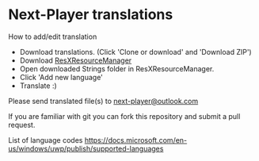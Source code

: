 # Next-Player translations

How to add/edit translation

* Download translations. (Click 'Clone or download' and 'Download ZIP')
* Download [ResXResourceManager](https://github.com/tom-englert/ResXResourceManager/releases/download/v1.1/Publish.zip)
* Open downloaded Strings folder in ResXResourceManager.
* Click 'Add new language'
* Translate :)

Please send translated file(s) to next-player@outlook.com 

If you are familiar with git you can fork this repository and submit a pull request. 

List of language codes https://docs.microsoft.com/en-us/windows/uwp/publish/supported-languages 